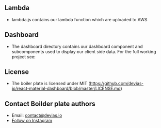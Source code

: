 ## Lambda
 - lambda.js contains our lambda function which are uploaded to AWS

## Dashboard 

- The dashboard directory contains our dashboard component and subcomponents used to display our client side data. For the full working project see: 

## License

- The boiler plate is licensed under MIT (https://github.com/devias-io/react-material-dashboard/blob/master/LICENSE.md)

## Contact Boilder plate authors

- Email: contact@devias.io
- [Follow on Instagram](https://www.instagram.com/deviasio/)
